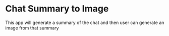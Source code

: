 # Chat Summary to Image
This app will generate a summary of the chat and then user can generate an image from that summary
